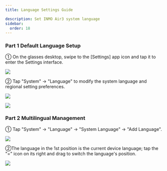 ```yaml
---
title: Language Settings Guide

description: Set INMO Air3 system language
sidebar:
  order: 18
---
```


### Part 1 Default Language Setup

① On the glasses desktop, swipe to the \[Settings] app icon and tap it to enter the Settings interface.

![](public/images/air3/language-setting-1.png)

② Tap "System" → "Language" to modify the system language and regional setting preferences.

![](public/images/air3/language-setting-2.png)

![](public/images/air3/language-setting-3.png)

### Part 2 Multilingual Management

① Tap "System" → "Language" → "System Language" → "Add Language".

![](public/images/air3/language-setting-4.png)

②The language in the 1st position is the current device language; tap the "=" icon on its right and drag to switch the language's position.

![](public/images/air3/language-setting-5.png)





